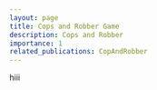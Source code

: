 ```yaml
---
layout: page
title: Cops and Robber Game
description: Cops and Robber
importance: 1
related_publications: CopAndRobber
---
```


hiii